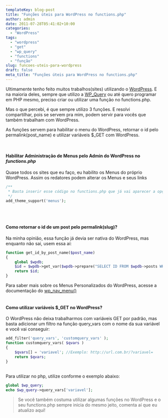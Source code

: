 ```yaml
---
templateKey: blog-post
title: "Funções úteis para WordPress no functions.php"
author: admin
date: 2011-07-28T05:41:02+10:00
categories:
  - "WordPress"
tags:
  - "wordpress"
  - "get"
  - "wp_query"
  - "functions"
  - "função"
slug: funcoes-uteis-para-wordpress
draft: false
meta_title: "Funções úteis para WordPress no functions.php"
---
```


Ultimamente tenho feito muitos trabalhos(sites) utilizando o [WordPress](http://wordpress.org/). E na maioria deles, sempre que utilizo a [WP_Query](http://codex.wordpress.org/Class_Reference/WP_Query) ou até quero programar em PHP mesmo, preciso criar ou utilizar uma função no functions.php.

Mas o que percebi, é que sempre utilizo 3 funções. E resolvi compartilhar, pois se servem pra mim, podem servir para vocês que também trabalham com WordPress.

As funções servem para habilitar o menu do WordPress, retornar o id pelo permalink(post\_name) e utilizar variáveis $\_GET com WordPress.

<br>

#### Habilitar Administração de Menus pelo Admin do WordPress no _functions.php_

Quase todos os sites que eu faço, eu habilito os Menus do próprio WordPress. Assim os redatores podem alterar os Menus e seus links

```php
/**
 * Basta inserir esse código no functions.php que já vai aparecer a opção Menu no Admin
 */
add_theme_support('menus');
```
<br>
<br>

#### Como retornar o id de um post pelo permalink(slug)?

Na minha opinião, essa função já devia ser nativa do WordPress, mas enquanto não sai, usem essa aí:

```php
function get_id_by_post_name($post_name)
{
    global $wpdb;
    $id = $wpdb->get_var($wpdb->prepare("SELECT ID FROM $wpdb->posts WHERE post_name = '%s'", $post_name));
    return $id;
}
```

Para saber mais sobre os Menus Personalizados do WordPress, acesse a documentação do [wp\_nav\_menu()](http://codex.wordpress.org/Function_Reference/wp_nav_menu)\
<br>

#### Como utilizar variáveis $_GET no WordPress?

O WordPress não deixa trabalharmos com variáveis GET por padrão, mas basta adicionar um filtro na função query\_vars com o nome da sua variável e você vai conseguir:

```php
add_filter('query_vars', 'customquery_vars' );
function customquery_vars( $qvars )
{
    $qvars[] = 'variavel'; //Exemplo: http://url.com.br/?variavel=
    return $qvars;
}
```
<br>
Para utilizar no php, utilize conforme o exemplo abaixo:

```php
global $wp_query;
echo $wp_query->query_vars['variavel'];
```

> Se você também costuma utilizar algumas funções no WordPress e o seu functions.php sempre inicia do mesmo jeito, comenta aí que eu atualizo aqui!
